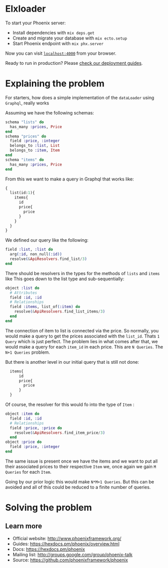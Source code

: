 # Elxloader

To start your Phoenix server:

  * Install dependencies with `mix deps.get`
  * Create and migrate your database with `mix ecto.setup`
  * Start Phoenix endpoint with `mix phx.server`

Now you can visit [`localhost:4000`](http://localhost:4000) from your browser.

Ready to run in production? Please [check our deployment guides](https://hexdocs.pm/phoenix/deployment.html).


# Explaining the problem
For starters, how does a simple implementation of the `dataLoader` using `Graphql`, really works

Assuming we have the following schemas:

```elixir
schema "lists" do
  has_many :prices, Price
end
schema "prices" do
  field :price, :integer
  belongs_to :list, List
  belongs_to :item, Item
end
schema "items" do
  has_many :prices, Price
end
````
From this we want to make a query in Graphql that works like:
```GraphQL
{
  list(id:1){
  	items{
      id
      price{
        price
      }
    }
  }
}
```
We defined our query like the following:
```elixir
field :list, :list do
  arg(:id, non_null(:id))
  resolve(&ApiResolvers.find_list/3)
end
```

There should be resolvers in the types for the methods of `lists` and `items` like
This goes down to the list type and sub-sequentially:
```elixir
object :list do
  # Attributes
  field :id, :id
  # Relationships
  field :items, list_of(:item) do
    resolve(&ApiResolvers.find_list_items/3)
  end
end
```
The connection of item to list is connected via the price. So normally, you would make a query to get
the prices associated with the `list_id`. Thats `1 Query` which is just perfect.
The problem lies in what comes after that, we would make a query for each `item_id` in each price. This are `N Queries`.
The `N+1 Queries` problem.

But there is another level in our initial query that is still not done:
```GraphQL
  items{
      id
      price{
        price
      }
  }
```
Of course, the resolver for this would fo into the type of `Item` :

```elixir
object :item do
  field :id, :id
  # Relationships
  field :price, :price do
    resolve(&ApiResolvers.find_item_price/3)
  end
object :price do
  field :price, :integer
end
```
The same issue is present once we have the items and we want to put all their associated prices to their respective `Item`
we, once again we gain `M Queries` for each `Item`.

Going by our prior logic this would make `N*M+1 Queries`.
But this can be avoided and all of this could be reduced to a finite number of queries.

# Solving the problem



## Learn more

  * Official website: http://www.phoenixframework.org/
  * Guides: https://hexdocs.pm/phoenix/overview.html
  * Docs: https://hexdocs.pm/phoenix
  * Mailing list: http://groups.google.com/group/phoenix-talk
  * Source: https://github.com/phoenixframework/phoenix

